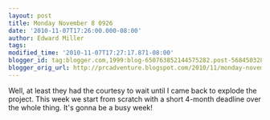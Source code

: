 ```yaml
---
layout: post
title: Monday November 8 0926
date: '2010-11-07T17:26:00.000-08:00'
author: Edward Miller
tags: 
modified_time: '2010-11-07T17:27:17.871-08:00'
blogger_id: tag:blogger.com,1999:blog-650763852144575282.post-5684503284285083588
blogger_orig_url: http://prcadventure.blogspot.com/2010/11/monday-november-8-0926.html
---
```


Well, at least they had the courtesy to wait until I came back to explode the project. This week we start from scratch with a short 4-month deadline over the whole thing. It's gonna be a busy week!
